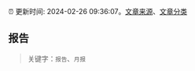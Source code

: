 :alarm_clock: 更新时间: 2024-02-26 09:36:07。[文章来源](/README.md)、[文章分类](/TAGS.md)

## 报告


> 关键字：`报告`、`月报`



